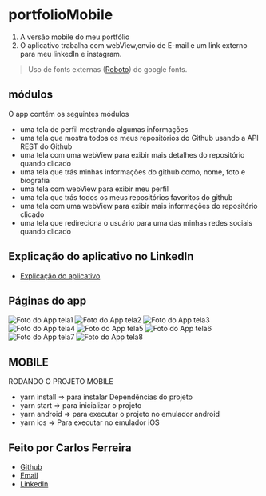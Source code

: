 # portfolioMobile 
1. A versão mobile do meu portfólio
2. O aplicativo trabalha com webView,envio de E-mail e um link externo para meu linkedIn e instagram.
> Uso de fonts externas ([Roboto](https://fonts.google.com/specimen/Roboto)) do google fonts.

## módulos

O app contém os seguintes módulos

* uma tela de perfil mostrando algumas informações
* uma tela que mostra todos os meus repositórios do Github usando a API REST do Github
* uma tela com uma webView para exibir mais detalhes do repositório quando clicado
* uma tela que trás minhas informações do github como, nome, foto e biografia
* uma tela com webView para exibir meu perfil
* uma tela que trás todos os meus repositórios favoritos do github
* uma tela com uma webView para exibir mais informações do repositório clicado
* uma tela que redireciona o usuário para uma das minhas redes sociais quando clicado 

## Explicação do aplicativo no LinkedIn
* [Explicação do aplicativo](https://www.linkedin.com/posts/carlos-ferreira-4b2ba219a_portfolio-reactnative-react-activity-6789296181450166272-ruob)

## Páginas do app
![Foto do App tela1](https://github.com/CarlosSTS/portfolioMobile/blob/master/images/screen1.jpg)
![Foto do App tela2](https://github.com/CarlosSTS/portfolioMobile/blob/master/images/screen2.jpg)
![Foto do App tela3](https://github.com/CarlosSTS/portfolioMobile/blob/master/images/screen3.jpg)
![Foto do App tela4](https://github.com/CarlosSTS/portfolioMobile/blob/master/images/screen4.jpg)
![Foto do App tela5](https://github.com/CarlosSTS/portfolioMobile/blob/master/images/screen5.jpg)
![Foto do App tela6](https://github.com/CarlosSTS/portfolioMobile/blob/master/images/screen6.jpg)
![Foto do App tela7](https://github.com/CarlosSTS/portfolioMobile/blob/master/images/screen7.jpg)
![Foto do App tela8](https://github.com/CarlosSTS/portfolioMobile/blob/master/images/screen8.jpg)

## MOBILE
RODANDO O PROJETO MOBILE
* yarn install => para instalar Dependências do projeto
* yarn start => para inicializar o projeto
* yarn android => para executar o projeto no emulador android
* yarn ios => Para executar no emulador iOS

## Feito por Carlos Ferreira
* [Github](https://www.github.com/CarlosSTS)
* [Email](mailto://carlossts826@gmail.com)
* [LinkedIn](https://www.linkedin.com/in/carlos-ferreira-4b2ba219a/)
